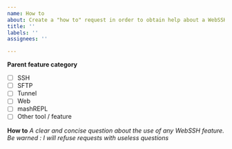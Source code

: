 ```yaml
---
name: How to
about: Create a "how to" request in order to obtain help about a WebSSH feature
title: ''
labels: ''
assignees: ''

---
```


**Parent feature category**
- [ ] SSH
- [ ] SFTP
- [ ] Tunnel
- [ ] Web
- [ ] mashREPL
- [ ] Other tool / feature

**How to**
_A clear and concise question about the use of any WebSSH feature. Be warned : I will refuse requests with useless questions_
